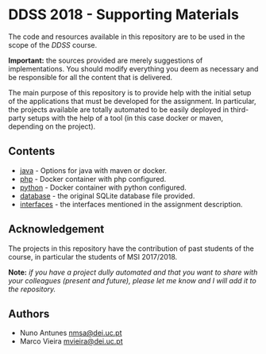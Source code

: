 # DDSS 2018 - Supporting Materials
 
The code and resources available in this repository are to be used in the scope of the *DDSS* course.


**Important:** the sources provided are merely suggestions of implementations. 
You should modify everything you deem as necessary and be responsible for all the content that is delivered.


The main purpose of this repository is to provide help with the initial setup of the applications that must be developed for the assignment. 
In particular, the projects available are totally automated to be easily deployed in third-party setups with the help of a tool (in this case docker or maven, depending on the project).
 
 
 
## Contents

* [java](java) - Options for java with maven or docker.
* [php](php) - Docker container with php configured. 
* [python](python) -  Docker container with python configured.
* [database](database) - the original SQLite database file provided.
* [interfaces](interfaces) - the interfaces mentioned in the assignment description.
 


## Acknowledgement

The projects in this repository have the contribution of past students of the course, in particular the students of MSI 2017/2018.

**Note:** *if you have a project dully automated and that you want to share with your colleagues (present and future), please let me know and I will add it to the repository.*


## Authors

* Nuno Antunes <nmsa@dei.uc.pt>
* Marco Vieira <mvieira@dei.uc.pt>